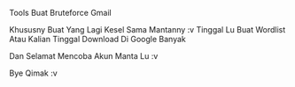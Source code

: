 Tools Buat Bruteforce Gmail

Khususny Buat Yang Lagi Kesel Sama Mantanny :v
Tinggal Lu Buat Wordlist
Atau
Kalian Tinggal Download Di Google Banyak

Dan Selamat Mencoba Akun Manta Lu :v


Bye Qimak :v

